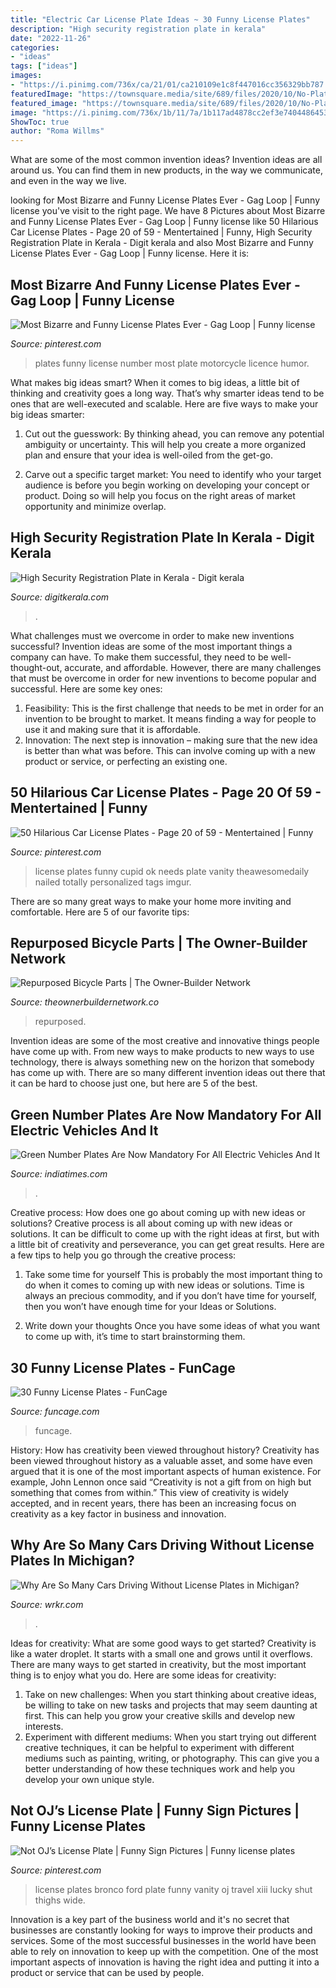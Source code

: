 ```yaml
---
title: "Electric Car License Plate Ideas ~ 30 Funny License Plates"
description: "High security registration plate in kerala"
date: "2022-11-26"
categories:
- "ideas"
tags: ["ideas"]
images:
- "https://i.pinimg.com/736x/ca/21/01/ca210109e1c8f447016cc356329bb787.jpg"
featuredImage: "https://townsquare.media/site/689/files/2020/10/No-Plates2-e1601890822455.jpg?w=1200&amp;h=0&amp;zc=1&amp;s=0&amp;a=t&amp;q=89"
featured_image: "https://townsquare.media/site/689/files/2020/10/No-Plates2-e1601890822455.jpg?w=1200&amp;h=0&amp;zc=1&amp;s=0&amp;a=t&amp;q=89"
image: "https://i.pinimg.com/736x/1b/11/7a/1b117ad4878cc2ef3e7404486453ea0c--funny-license-plates-funny-pics.jpg"
ShowToc: true
author: "Roma Willms"
---
```



What are some of the most common invention ideas?
Invention ideas are all around us. You can find them in new products, in the way we communicate, and even in the way we live.

	

		
looking for Most Bizarre and Funny License Plates Ever - Gag Loop | Funny license you've visit to the right page. We have 8 Pictures about Most Bizarre and Funny License Plates Ever - Gag Loop | Funny license like 50 Hilarious Car License Plates - Page 20 of 59 - Mentertained | Funny, High Security Registration Plate in Kerala - Digit kerala and also Most Bizarre and Funny License Plates Ever - Gag Loop | Funny license. Here it is:
		
    
## Most Bizarre And Funny License Plates Ever - Gag Loop | Funny License

<img loading=lazy src="https://i.pinimg.com/736x/ca/21/01/ca210109e1c8f447016cc356329bb787.jpg" onerror="this.onerror=null;this.src='https://tse3.mm.bing.net/th?id=OIP.AOIEDziVAfSXl703kJFieAHaF6&amp;pid=15.1';" alt="Most Bizarre and Funny License Plates Ever - Gag Loop | Funny license">

_Source: pinterest.com_

>plates funny license number most plate motorcycle licence humor. 

	

What makes big ideas smart?
When it comes to big ideas, a little bit of thinking and creativity goes a long way. That’s why smarter ideas tend to be ones that are well-executed and scalable. Here are five ways to make your big ideas smarter:
1. Cut out the guesswork: By thinking ahead, you can remove any potential ambiguity or uncertainty. This will help you create a more organized plan and ensure that your idea is well-oiled from the get-go.

2. Carve out a specific target market: You need to identify who your target audience is before you begin working on developing your concept or product. Doing so will help you focus on the right areas of market opportunity and minimize overlap.


    
## High Security Registration Plate In Kerala - Digit Kerala

<img loading=lazy src="https://www.digitkerala.com/wp-content/uploads/2020/08/High-Security-Registration-Plate-in-Kerala.jpg" onerror="this.onerror=null;this.src='https://tse1.mm.bing.net/th?id=OIP.35YYLt_8wv4AuGURd-NZXAHaD4&amp;pid=15.1';" alt="High Security Registration Plate in Kerala - Digit kerala">

_Source: digitkerala.com_

>. 

	

What challenges must we overcome in order to make new inventions successful?
Invention ideas are some of the most important things a company can have. To make them successful, they need to be well-thought-out, accurate, and affordable. However, there are many challenges that must be overcome in order for new inventions to become popular and successful. Here are some key ones:
1. Feasibility: This is the first challenge that needs to be met in order for an invention to be brought to market. It means finding a way for people to use it and making sure that it is affordable.
2. Innovation: The next step is innovation – making sure that the new idea is better than what was before. This can involve coming up with a new product or service, or perfecting an existing one. 
    
## 50 Hilarious Car License Plates - Page 20 Of 59 - Mentertained | Funny

<img loading=lazy src="https://i.pinimg.com/736x/1b/11/7a/1b117ad4878cc2ef3e7404486453ea0c--funny-license-plates-funny-pics.jpg" onerror="this.onerror=null;this.src='https://tse2.mm.bing.net/th?id=OIP.__Rv-yqB3ZFibtSyZXyNSwEgDY&amp;pid=15.1';" alt="50 Hilarious Car License Plates - Page 20 of 59 - Mentertained | Funny">

_Source: pinterest.com_

>license plates funny cupid ok needs plate vanity theawesomedaily nailed totally personalized tags imgur. 

	

There are so many great ways to make your home more inviting and comfortable. Here are 5 of our favorite tips:

    
## Repurposed Bicycle Parts | The Owner-Builder Network

<img loading=lazy src="https://theownerbuildernetwork.co/wp-content/uploads/2014/08/Repurposed-Bicycle-Parts-03.jpg" onerror="this.onerror=null;this.src='https://tse2.mm.bing.net/th?id=OIP.x4GsuKzXh1qoz1jZpMhWGQHaJ3&amp;pid=15.1';" alt="Repurposed Bicycle Parts | The Owner-Builder Network">

_Source: theownerbuildernetwork.co_

>repurposed. 

	

Invention ideas are some of the most creative and innovative things people have come up with. From new ways to make products to new ways to use technology, there is always something new on the horizon that somebody has come up with. There are so many different invention ideas out there that it can be hard to choose just one, but here are 5 of the best.

    
## Green Number Plates Are Now Mandatory For All Electric Vehicles And It

<img loading=lazy src="https://im.indiatimes.in/facebook/2019/May/electric_vehicles_india_ev_mandate_ev_green_number_plates_electric_car_rules_in_india_ev_rules_1556698756.jpg" onerror="this.onerror=null;this.src='https://tse4.mm.bing.net/th?id=OIP.uvZDoElbj4ckzdEdrvqkWgHaD4&amp;pid=15.1';" alt="Green Number Plates Are Now Mandatory For All Electric Vehicles And It">

_Source: indiatimes.com_

>. 

	

Creative process: How does one go about coming up with new ideas or solutions?
Creative process is all about coming up with new ideas or solutions. It can be difficult to come up with the right ideas at first, but with a little bit of creativity and perseverance, you can get great results. Here are a few tips to help you go through the creative process:
1. Take some time for yourself 
This is probably the most important thing to do when it comes to coming up with new ideas or solutions. Time is always an precious commodity, and if you don’t have time for yourself, then you won’t have enough time for your Ideas or Solutions.

2. Write down your thoughts 
Once you have some ideas of what you want to come up with, it’s time to start brainstorming them.

    
## 30 Funny License Plates - FunCage

<img loading=lazy src="https://www.funcage.com/blog/wp-content/uploads/2014/03/30-Funny-License-Plates-019.jpg" onerror="this.onerror=null;this.src='https://tse2.mm.bing.net/th?id=OIP.RwChObIkLLOejG2qFjkP2AHaGg&amp;pid=15.1';" alt="30 Funny License Plates - FunCage">

_Source: funcage.com_

>funcage. 

	

History: How has creativity been viewed throughout history?
Creativity has been viewed throughout history as a valuable asset, and some have even argued that it is one of the most important aspects of human existence. For example, John Lennon once said “Creativity is not a gift from on high but something that comes from within.” This view of creativity is widely accepted, and in recent years, there has been an increasing focus on creativity as a key factor in business and innovation.

    
## Why Are So Many Cars Driving Without License Plates In Michigan?

<img loading=lazy src="https://townsquare.media/site/689/files/2020/10/No-Plates2-e1601890822455.jpg?w=1200&amp;h=0&amp;zc=1&amp;s=0&amp;a=t&amp;q=89" onerror="this.onerror=null;this.src='https://tse3.mm.bing.net/th?id=OIP.qSCeBM8nUYWVQkWnaTlPWQHaH8&amp;pid=15.1';" alt="Why Are So Many Cars Driving Without License Plates in Michigan?">

_Source: wrkr.com_

>. 

	

Ideas for creativity: What are some good ways to get started?
Creativity is like a water droplet. It starts with a small one and grows until it overflows. There are many ways to get started in creativity, but the most important thing is to enjoy what you do. Here are some ideas for creativity: 
1. Take on new challenges: When you start thinking about creative ideas, be willing to take on new tasks and projects that may seem daunting at first. This can help you grow your creative skills and develop new interests. 
2. Experiment with different mediums: When you start trying out different creative techniques, it can be helpful to experiment with different mediums such as painting, writing, or photography. This can give you a better understanding of how these techniques work and help you develop your own unique style. 

    
## Not OJ’s License Plate | Funny Sign Pictures | Funny License Plates

<img loading=lazy src="https://i.pinimg.com/736x/99/2b/10/992b10958ea594ac27f9ce2620a185aa--funny-license-plates-licence-plates.jpg" onerror="this.onerror=null;this.src='https://tse3.mm.bing.net/th?id=OIP.Q3CabKSc55j6YBGuZBBl7wHaFw&amp;pid=15.1';" alt="Not OJ’s License Plate | Funny Sign Pictures | Funny license plates">

_Source: pinterest.com_

>license plates bronco ford plate funny vanity oj travel xiii lucky shut thighs wide. 

	

Innovation is a key part of the business world and it's no secret that businesses are constantly looking for ways to improve their products and services. Some of the most successful businesses in the world have been able to rely on innovation to keep up with the competition. One of the most important aspects of innovation is having the right idea and putting it into a product or service that can be used by people.

